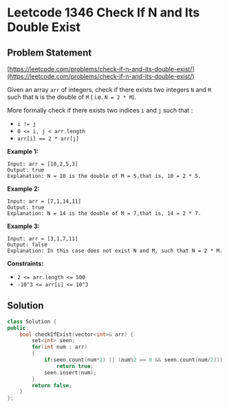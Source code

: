 # Leetcode 1346 Check If N and Its Double Exist

## Problem Statement

[https://leetcode.com/problems/check-if-n-and-its-double-exist/](https://leetcode.com/problems/check-if-n-and-its-double-exist/)

Given an array `arr` of integers, check if there exists two integers `N` and `M` such that `N` is the double of `M` \( i.e. `N = 2 * M`\).

More formally check if there exists two indices `i` and `j` such that :

* `i != j`
* `0 <= i, j < arr.length`
* `arr[i] == 2 * arr[j]`

**Example 1:**

```text
Input: arr = [10,2,5,3]
Output: true
Explanation: N = 10 is the double of M = 5,that is, 10 = 2 * 5.
```

**Example 2:**

```text
Input: arr = [7,1,14,11]
Output: true
Explanation: N = 14 is the double of M = 7,that is, 14 = 2 * 7.
```

**Example 3:**

```text
Input: arr = [3,1,7,11]
Output: false
Explanation: In this case does not exist N and M, such that N = 2 * M.
```

**Constraints:**

* `2 <= arr.length <= 500`
* `-10^3 <= arr[i] <= 10^3`

## Solution

```cpp
class Solution {
public:
    bool checkIfExist(vector<int>& arr) {
        set<int> seen;
        for(int num : arr)
        {
            if(seen.count(num*2) || (num%2 == 0 && seen.count(num/2))) 
                return true;
            seen.insert(num);
        }
        return false;
    }
};
```

